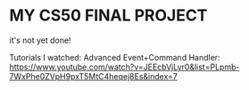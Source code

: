 # MY CS50 FINAL PROJECT

it's not yet done!

Tutorials I watched:
Advanced Event+Command Handler: https://www.youtube.com/watch?v=JEEcbVjLyr0&list=PLpmb-7WxPhe0ZVpH9pxT5MtC4heqej8Es&index=7
